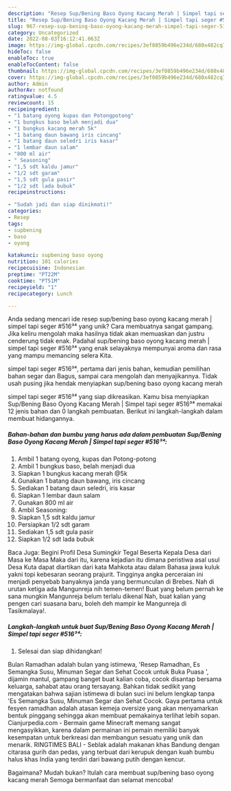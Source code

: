 ```yaml
---
description: "Resep Sup/Bening Baso Oyong Kacang Merah | Simpel tapi seger #516³⁴ yang Lezat"
title: "Resep Sup/Bening Baso Oyong Kacang Merah | Simpel tapi seger #516³⁴ yang Lezat"
slug: 967-resep-sup-bening-baso-oyong-kacang-merah-simpel-tapi-seger-516-yang-lezat
category: Uncategorized
date: 2022-08-03T16:12:41.063Z
image: https://img-global.cpcdn.com/recipes/3ef0859b496e234d/680x482cq70/supbening-baso-oyong-kacang-merah-simpel-tapi-seger-516-foto-resep-utama.jpg
hideToc: false
enableToc: true
enableTocContent: false
thumbnail: https://img-global.cpcdn.com/recipes/3ef0859b496e234d/680x482cq70/supbening-baso-oyong-kacang-merah-simpel-tapi-seger-516-foto-resep-utama.jpg
cover: https://img-global.cpcdn.com/recipes/3ef0859b496e234d/680x482cq70/supbening-baso-oyong-kacang-merah-simpel-tapi-seger-516-foto-resep-utama.jpg
author: Admin
authorAv: notfound
ratingvalue: 4.5
reviewcount: 15
recipeingredient:
- "1 batang oyong kupas dan Potongpotong"
- "1 bungkus baso belah menjadi dua"
- "1 bungkus kacang merah 5k"
- "1 batang daun bawang iris cincang"
- "1 batang daun seledri iris kasar"
- "1 lembar daun salam"
- "800 ml air"
- " Seasoning"
- "1,5 sdt kaldu jamur"
- "1/2 sdt garam"
- "1,5 sdt gula pasir"
- "1/2 sdt lada bubuk"
recipeinstructions:

- "Sudah jadi dan siap dinikmati!"
categories:
- Resep
tags:
- supbening
- baso
- oyong

katakunci: supbening baso oyong 
nutrition: 101 calories
recipecuisine: Indonesian
preptime: "PT22M"
cooktime: "PT51M"
recipeyield: "1"
recipecategory: Lunch

---
```





Anda sedang mencari ide resep sup/bening baso oyong kacang merah | simpel tapi seger #516³⁴ yang unik? Cara membuatnya sangat gampang. Jika keliru mengolah maka hasilnya tidak akan memuaskan dan justru cenderung tidak enak. Padahal sup/bening baso oyong kacang merah | simpel tapi seger #516³⁴ yang enak selayaknya mempunyai aroma dan rasa yang mampu memancing selera Kita.




 simpel tapi seger #516³⁴, pertama dari jenis bahan, kemudian pemilihan bahan segar dan Bagus, sampai cara mengolah dan menyajikannya. Tidak usah pusing jika hendak menyiapkan sup/bening baso oyong kacang merah 





 simpel tapi seger #516³⁴ yang siap dikreasikan. Kamu bisa menyiapkan Sup/Bening Baso Oyong Kacang Merah | Simpel tapi seger #516³⁴ memakai 12 jenis bahan dan 0 langkah pembuatan. Berikut ini langkah-langkah dalam membuat hidangannya.

<!--inarticleads1-->

##### Bahan-bahan dan bumbu yang harus ada dalam pembuatan Sup/Bening Baso Oyong Kacang Merah | Simpel tapi seger #516³⁴:

1. Ambil 1 batang oyong, kupas dan Potong-potong
1. Ambil 1 bungkus baso, belah menjadi dua
1. Siapkan 1 bungkus kacang merah @5k
1. Gunakan 1 batang daun bawang, iris cincang
1. Sediakan 1 batang daun seledri, iris kasar
1. Siapkan 1 lembar daun salam
1. Gunakan 800 ml air
1. Ambil  Seasoning:
1. Siapkan 1,5 sdt kaldu jamur
1. Persiapkan 1/2 sdt garam
1. Sediakan 1,5 sdt gula pasir
1. Siapkan 1/2 sdt lada bubuk


Baca Juga: Begini Profil Desa Sumingkir Tegal Beserta Kepala Desa dari Masa ke Masa Maka dari itu, karena kejadian itu dimana peristiwa asal usul Desa Kuta dapat diartikan dari kata Mahkota atau dalam Bahasa jawa kuluk yakni topi kebesaran seorang prajurit. Tingginya angka perceraian ini menjadi penyebab banyaknya janda yang bermunculan di Brebes. Nah di urutan ketiga ada Mangunreja nih temen-temen! Buat yang belum pernah ke sana mungkin Mangunreja belum terlalu dikenal Nah, buat kalian yang pengen cari suasana baru, boleh deh mampir ke Mangunreja di Tasikmalaya!. 

<!--inarticleads2-->

##### Langkah-langkah untuk buat Sup/Bening Baso Oyong Kacang Merah | Simpel tapi seger #516³⁴:


1. Selesai dan siap dihidangkan!

Bulan Ramadhan adalah bulan yang istimewa, &#39;Resep Ramadhan, Es Semangka Susu, Minuman Segar dan Sehat Cocok untuk Buka Puasa &#39;, dijamin mantul, gampang banget buat kalian coba, cocok disantap bersama keluarga, sahabat atau orang tersayang. Bahkan tidak sedikit yang mengatakan bahwa sajian istimewa di bulan suci ini belum lengkap tanpa &#39;Es Semangka Susu, Minuman Segar dan Sehat Cocok. Gaya pertama untuk fesyen ramadhan adalah atasan kemeja oversize yang akan menyamarkan bentuk pinggang sehingga akan membuat pemakainya terlihat lebih sopan. Cianjurpedia.com - Bermain game Minecraft memang sangat mengasyikkan, karena dalam permainan ini pemain memiliki banyak kesempatan untuk berkreasi dan membangun sesuatu yang unik dan menarik. RINGTIMES BALI - Seblak adalah makanan khas Bandung dengan citarasa gurih dan pedas, yang terbuat dari kerupuk dengan kuah bumbu halus khas India yang terdiri dari bawang putih dengan kencur. 

Bagaimana? Mudah bukan? Itulah cara membuat sup/bening baso oyong kacang merah  Semoga bermanfaat dan selamat mencoba!
